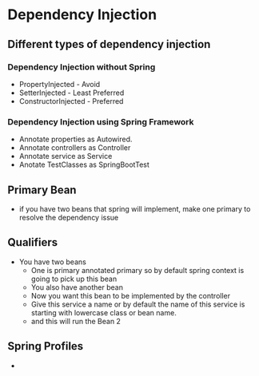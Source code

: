# Dependency Injection

## Different types of dependency injection

### Dependency Injection without Spring
- PropertyInjected - Avoid
- SetterInjected - Least Preferred
- ConstructorInjected - Preferred


### Dependency Injection using Spring Framework
- Annotate properties as Autowired.
- Annotate controllers as Controller
- Annotate service as Service
- Anotate TestClasses as SpringBootTest

## Primary Bean
- if you have two beans that spring will implement, make one primary to resolve the dependency issue

## Qualifiers
- You have two beans
    - One is primary annotated primary so by default spring context is going to pick up this bean
    - You also have another bean
    - Now you want this bean to be implemented by the controller
    - Give this service a name or by default the name of this service is starting with lowercase class or bean name.
    - and this will run the Bean 2

## Spring Profiles
- 